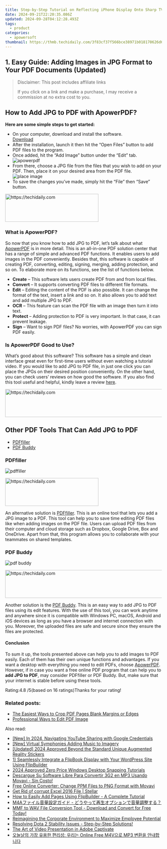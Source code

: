 ```yaml
---
title: Step-by-Step Tutorial on Reflecting iPhone Display Onto Sharp TVs
date: 2024-09-21T22:20:35.086Z
updated: 2024-09-28T04:12:28.493Z
tags:
  - product
categories:
  - apowersoft
thumbnail: https://thmb.techidaily.com/3f83cf37f566bce38971b018170626d6e67c9f875eec12a8f86b696a3d6ea101.jpg
---
```


## 1. Easy Guide: Adding Images in JPG Format to Your PDF Documents (Updated)

>  Disclaimer: This post includes affiliate links
>
>  If you click on a link and make a purchase, I may receive a commission at no extra cost to you.
>

## How to Add JPG to PDF with ApowerPDF?

**Here are some simple steps to get started:**

* On your computer, download and install the software.  
[Download](https://tools.techidaily.com/apowersoft/products/)
* After the installation, launch it then hit the “Open Files” button to add PDF files to the program.
* Once added, hit the “Add Image” button under the “Edit” tab.  
![apowerpdf](https://www.apowersoft.com//webusupload.aoscdn.com/apowercom/wp-content/uploads/2020/07/add-image.jpg.webp)
* From there, choose a JPG file from the files that you wish to add on your PDF. Then, place it on your desired area from the PDF file.  
![place image](https://www.apowersoft.com//webusupload.aoscdn.com/apowercom/wp-content/uploads/2020/07/place-jpg.jpg.webp)
* To save the changes you’ve made, simply hit the “File” then “Save” button.

<!-- affiliate ads begin -->
<a href="https://aligracehair.sjv.io/c/5597632/2016165/19272" target="_top" id="2016165">
  <img src="//a.impactradius-go.com/display-ad/19272-2016165" border="0" alt="https://techidaily.com" width="300" height="90"/>
</a>
<img height="0" width="0" src="https://aligracehair.sjv.io/i/5597632/2016165/19272" style="position:absolute;visibility:hidden;" border="0" />
<!-- affiliate ads end -->

### What is ApowerPDF?

So now that you know how to add JPG to PDF, let’s talk about what [ApowerPDF](https://tools.techidaily.com/apowersoft/apower-pdf/) is in more detail. This is an all-in-one PDF solution center that has a range of simple and advanced PDF functions. It enables users to add images in the PDF conveniently. Besides that, this software is capable of creating PDF, converting, editing, signing, merging, adding protection, and so on. To elaborate more on its functions, see the list of functions below.

* **Create** – This software lets users create PDF from and from local files.
* **Convert** – It supports converting PDF files to different file formats.
* **Edit**  – Editing the content of the PDF is also possible. It can change the format of the text, insert a link and so on. It also allows you to add text and add multiple JPG to PDF.
* **OCR** – This feature can scan the PDF file with an image then turn it into text.
* **Protect** – Adding protection to PDF is very important. In that case, it can prevent leakage.
* **Sign** – Want to sign PDF files? No worries, with ApowerPDF you can sign PDF easily.

### Is ApowerPDF Good to Use?

What’s good about this software? This software has a simple and clean interface great even for first-time users without even watching a tutorial video. If you would like to add JPG to PDF file, in just one click you can place the JPGs on their desired position conveniently. On the other hand, you can check users’ reviews on how good the software. If you also find this tool useful and helpful, kindly leave a review [here](https://www.g2crowd.com/products/apowerpdf/reviews).

<!-- affiliate ads begin -->
<a href="https://aligracehair.sjv.io/c/5597632/1880944/19272" target="_top" id="1880944">
  <img src="//a.impactradius-go.com/display-ad/19272-1880944" border="0" alt="https://techidaily.com" width="728" height="90"/>
</a>
<img height="0" width="0" src="https://aligracehair.sjv.io/i/5597632/1880944/19272" style="position:absolute;visibility:hidden;" border="0" />
<!-- affiliate ads end -->

## Other PDF Tools That Can Add JPG to PDF

* [PDFfiller](https://tools.techidaily.com/apowersoft/products/)
* [PDF Buddy](https://tools.techidaily.com/apowersoft/products/)

### PDFfiller

![pdffiller](https://www.apowersoft.com//webusupload.aoscdn.com/apowercom/wp-content/uploads/2020/07/add-image-pdffiller.jpg.webp)

<!-- affiliate ads begin -->
<a href="https://aligracehair.sjv.io/c/5597632/1938716/19272" target="_top" id="1938716">
  <img src="//a.impactradius-go.com/display-ad/19272-1938716" border="0" alt="https://techidaily.com" width="300" height="90"/>
</a>
<img height="0" width="0" src="https://aligracehair.sjv.io/i/5597632/1938716/19272" style="position:absolute;visibility:hidden;" border="0" />
<!-- affiliate ads end -->

An alternative solution is [PDFfiller](https://www.pdffiller.com/en/categories/add-image.htm). This is an online tool that lets you add a JPG image to a PDF. This tool can help you to save time editing PDF files like when adding images on the PDF file. Users can upload PDF files from their computer and cloud storage such as Dropbox, Google Drive, Box and OneDrive. Apart from that, this program allows you to collaborate with your teammates on shared templates.

### PDF Buddy

![pdf buddy](https://www.apowersoft.com//webusupload.aoscdn.com/apowercom/wp-content/uploads/2020/07/add-jpg-using-pdfbuddy.jpg.webp)

<!-- affiliate ads begin -->
<a href="https://wigfever.sjv.io/c/5597632/2014859/22899" target="_top" id="2014859">
  <img src="//a.impactradius-go.com/display-ad/22899-2014859" border="0" alt="https://techidaily.com" width="728" height="90"/>
</a>
<img height="0" width="0" src="https://wigfever.sjv.io/i/5597632/2014859/22899" style="position:absolute;visibility:hidden;" border="0" />
<!-- affiliate ads end -->

Another solution is the [PDF Buddy](https://www.pdfbuddy.com/how-to/add-image-to-pdf). This is an easy way to add JPG to PDF files using its edit features. With the use of this tool, you can work anytime and anywhere since it is compatible with Windows PC, macOS, Android and iOS devices as long as you have a browser and internet connection with you. Moreover, the uploaded files are safe and secure since they ensure the files are protected.

#### Conclusion

To sum it up, the tools presented above can help you to add images to PDF easily. Each of them has their own unique functions and advantages. If you want a desktop with everything you need to edit PDFs, choose [ApowerPDF](https://tools.techidaily.com/apowersoft/apower-pdf/). However, if in case you want a free online PDF program that can help you to **add JPG to PDF**, may consider PDFfiller or PDF Buddy. But, make sure that your internet is stable before using these tools.

Rating:4.8 /5(based on 16 ratings)Thanks for your rating!

### Related posts:

* [The Easiest Ways to Crop PDF Pages Blank Margins or Edges](https://tools.techidaily.com/apowersoft/apower-pdf/)
* [Professional Ways to Edit PDF Image](https://tools.techidaily.com/apowersoft/apower-pdf/)

<ins class="adsbygoogle"
     style="display:block"
     data-ad-format="autorelaxed"
     data-ad-client="ca-pub-7571918770474297"
     data-ad-slot="1223367746"></ins>

<ins class="adsbygoogle"
     style="display:block"
     data-ad-client="ca-pub-7571918770474297"
     data-ad-slot="8358498916"
     data-ad-format="auto"
     data-full-width-responsive="true"></ins>

<span class="atpl-alsoreadstyle">Also read:</span>
<div><ul>
<li><a href="https://youtube-blog.techidaily.com/n-2024-navigating-youtube-sharing-with-google-credentials/"><u>[New] In 2024, Navigating YouTube Sharing with Google Credentials</u></a></li>
<li><a href="https://article-tips.techidaily.com/new-virtual-symphonies-adding-music-to-imagery/"><u>[New] Virtual Symphonies Adding Music to Imagery</u></a></li>
<li><a href="https://fox-blue.techidaily.com/updated-2024-approved-beyond-the-standard-unique-augmented-reality-stickers/"><u>[Updated] 2024 Approved Beyond the Standard Unique Augmented Reality Stickers</u></a></li>
<li><a href="https://discover-forum.techidaily.com/1-seamlessly-integrate-a-flipbook-display-with-your-wordpress-site-using-flipbuilder/"><u>1) Seamlessly Integrate a FlipBook Display with Your WordPress Site Using FlipBuilder</u></a></li>
<li><a href="https://screen-activity-recording.techidaily.com/2024-approved-zero-price-windows-desktop-snapping-tutorials/"><u>2024 Approved Zero Price Windows Desktop Snapping Tutorials</u></a></li>
<li><a href="https://discover-forum.techidaily.com/descargue-su-software-libre-para-convertir-3g2-en-mp3-usando-movavi-sin-costo/"><u>Descargue Su Software Libre Para Convertir 3G2 en MP3 Usando Movavi - Sin Costo!</u></a></li>
<li><a href="https://discover-forum.techidaily.com/free-online-converter-change-ppm-files-to-png-format-with-movavi/"><u>Free Online Converter: Change PPM Files to PNG Format with Movavi</u></a></li>
<li><a href="https://phone-solutions.techidaily.com/get-rid-of-corrupt-excel-2016-file-stellar-by-stellar-guide/"><u>Get Rid of corrupt Excel 2016 File | Stellar</u></a></li>
<li><a href="https://discover-forum.techidaily.com/how-to-easily-add-pages-using-flipbuilder-a-complete-tutorial/"><u>How to Easily Add Pages Using FlipBuilder - A Complete Tutorial</u></a></li>
<li><a href="https://tech-haven.techidaily.com/1726027696294-m4a/"><u>M4Aファイル音量設定ガイド - どうやって再生オプションで音量調整する？</u></a></li>
<li><a href="https://discover-forum.techidaily.com/mmf-to-wav-file-conversion-tool-download-and-convert-for-free-today/"><u>MMF to WAV File Conversion Tool - Download and Convert for Free Today!</u></a></li>
<li><a href="https://extra-tips.techidaily.com/reimagining-the-corporate-environment-to-maximize-employee-potential/"><u>Reimagining the Corporate Environment to Maximize Employee Potential</u></a></li>
<li><a href="https://win-answers.techidaily.com/resolving-dota-2-stability-issues-step-by-step-solutions/"><u>Resolving Dota 2 Stability Issues - Step-by-Step Solutions!</u></a></li>
<li><a href="https://video-capture.techidaily.com/the-art-of-video-presentation-in-adobe-captivate/"><u>The Art of Video Presentation in Adobe Captivate</u></a></li>
<li><a href="https://discover-forum.techidaily.com/online-free-m4v-mp3/"><u>오늘날의 가장 유용한 편리성: 우리는 Online Free M4V으로 MP3 변환을 안내합니다</u></a></li>
</ul></div>

